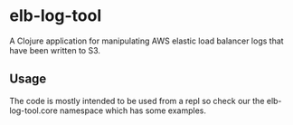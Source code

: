 # elb-log-tool

A Clojure application for manipulating AWS elastic load balancer logs that have been written to S3.

## Usage

The code is mostly intended to be used from a repl so check our the elb-log-tool.core namespace which has some examples.
